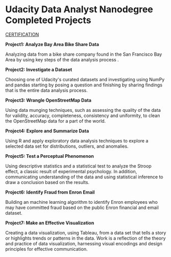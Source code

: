 # Udacity Data Analyst Nanodegree Completed Projects

[CERTIFICATION](https://github.com/serdarozsoy/udacity-data-analyst-nanodegree/blob/master/Udacity_Data_Analyst_Nanodegree.pdf)

**Project1: Analyze Bay Area Bike Share Data**

Analyzing data from a bike share company found in the San Francisco Bay Area by using key steps of the data analysis process . 

**Project2: Investigate a Dataset**

Choosing one of Udacity's curated datasets and investigating using NumPy and pandas starting by posing a question and finishing by sharing findings that is the entire data analysis process.

**Project3: Wrangle OpenStreetMap Data**

Using data munging techniques, such as assessing the quality of the data for validity,
accuracy, completeness, consistency and uniformity, to clean the OpenStreetMap data for a part of the
world.

**Project4: Explore and Summarize Data**

Using R and apply exploratory data analysis techniques to explore a selected data set for
distributions, outliers, and anomalies.

**Project5: Test a Perceptual Phenomenon**

Using descriptive statistics and a statistical test to analyze the Stroop effect, a classic
result of experimental psychology. In addition, communicating understanding of the data and using statistical
inference to draw a conclusion based on the results.

**Project6: Identify Fraud from Enron Email**

Building an machine learning algorithm to identify Enron employees who may have committed fraud based on the public Enron financial and email dataset.

**Project7: Make an Effective Visualization**

Creating a data visualization, using Tableau, from a data set that tells a story or highlights
trends or patterns in the data. Work is a reflection of the theory and practice of data
visualization, harnessing visual encodings and design principles for effective communication.
